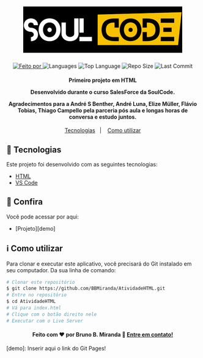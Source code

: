 <h1 align="center">
   <a href="Link do Git Pages">
	<img alt="Logo" src="image/SoulCode.png" />
   </a>
   <br>
</h1>

<p align="center">
  <a href="Link do Git Pages">
  <img alt="Feito por" src="https://img.shields.io/static/v1?label=Made%20By&message=Bruno%20B.%20Miranda&color=orange&style=for-the-badge">
  </a>
  
  <img alt="Languages" src="https://img.shields.io/github/languages/count/ThiagoCampello/SoulCode?style=for-the-badge">
  
  <img alt="Top Language" src="https://img.shields.io/github/languages/top/ThiagoCampello/SoulCode?style=for-the-badge">
  
  <img alt="Repo Size" src="https://img.shields.io/github/repo-size/ThiagoCampello/SoulCode?style=for-the-badge">
  
  <img alt="Last Commit" src="https://img.shields.io/github/last-commit/ThiagoCampello/SoulCode?style=for-the-badge">
</p>

<h4 align="center">
  <p>Primeiro projeto em HTML</p>
  
  <p>Desenvolvido durante o curso SalesForce da SoulCode.</p>

  <p>
  Agradecimentos para a André S Benther, André Luna, Elize Müller, Flávio Tobias, Thiago Campello pela parceria pós aula e longas horas de conversa e estudo juntos.  
  </p>
</h4>

<p align="center">
  <a href="#rocket-technologies">Tecnologias</a>&nbsp;&nbsp;&nbsp;|&nbsp;&nbsp;&nbsp;
  <a href="#information_source-how-to-use">Como utilizar</a>

## :rocket: Tecnologias

Este projeto foi desenvolvido com as seguintes tecnologias:

- [HTML](https://developer.mozilla.org/pt-BR/docs/Web/HTML)
- [VS Code][vc]

## :eyes: Confira

Você pode acessar por aqui:

- [Projeto][demo]

## :information_source: Como utilizar

Para clonar e executar este aplicativo, você precisará do Git instalado em seu computador. Da sua linha de comando:

```bash
# Clonar este repositório
$ git clone https://github.com/BBMiranda/AtividadeHTML.git
# Entre no repositório
$ cd AtividadeHTML
# Vá para index.html
# Clique com o botão direito nele
# Executar com o Live Server
```

<h4 align="center">
    Feito com ♥ por Bruno B. Miranda 👋 <a href="https://www.linkedin.com/in/bruno-b-miranda/" target="_blank">Entre em contato!</a>
</h4>

[vc]: https://code.visualstudio.com/
[vceditconfig]: https://marketplace.visualstudio.com/items?itemName=EditorConfig.EditorConfig
[vceslint]: https://marketplace.visualstudio.com/items?itemName=dbaeumer.vscode-eslint

[demo]: Inserir aqui o link do Git Pages!
